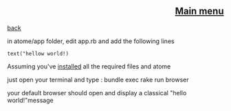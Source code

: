 <span align="right">

[Main menu](../atome.md)
-
</span>
<span align="left">

[back](./tutorials.md)

</span>


in atome/app folder, edit app.rb and add the following lines 


    text("hellow world!)


Assuming you've [installed](../installation/kickstart.md) all the required files and atome

just open your terminal and type : bundle exec rake run browser

your default browser should open and display a classical "hello world!"message 